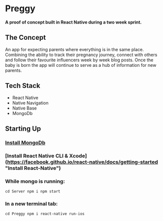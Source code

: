 # Preggy

**A proof of concept built in React Native during a two week sprint.**

## The Concept
An app for expecting parents where everything is in the same place.
Combining the ability to track their pregnancy journey, connect with others and follow their favourite influencers week by week blog posts. 
Once the baby is born the app will continue to serve as a hub of information for new parents.

## Tech Stack
* React Native
* Native Navigation
* Native Base
* MongoDb

## Starting Up

### [Install MongoDb](https://treehouse.github.io/installation-guides/mac/mongo-mac.html "Install MongoDb")
### [Install React Native CLI & Xcode] (https://facebook.github.io/react-native/docs/getting-started "Install React-Native")

### While mongo is running:
`cd Server
npm i
npm start`

### In a new terminal tab: 
`cd Preggy
npm i
react-native run-ios`
